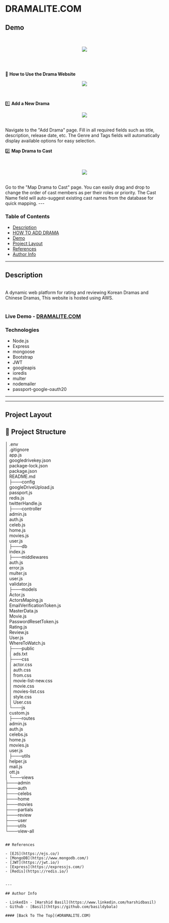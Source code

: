 
# DRAMALITE.COM

## Demo
<br>
<p align="center">
  <img  src="/public/images/other/ScreenShot4.jpg"  > 
</p>
<br>

<br>

📖 **How to Use the Drama Website** 
<br>
<p align="center">
  <img  src="/public/images/other/ScreenShot1.png"  > 
</p>
<br>

1️⃣ **Add a New Drama**
<br>
<p align="center">
  <img  src="/public/images/other/ScreenShot2.png"  > 
</p>
<br>
Navigate to the "Add Drama" page.
Fill in all required fields such as title, description, release date, etc.
The Genre and Tags fields will automatically display available options for easy selection.

2️⃣ **Map Drama to Cast**

<br>
<p align="center">
  <img  src="/public/images/other/ScreenShot3.png"  > 
</p>
<br>
Go to the "Map Drama to Cast" page.
You can easily drag and drop to change the order of cast members as per their roles or priority.
The Cast Name field will auto-suggest existing cast names from the database for quick mapping. 
---

### Table of Contents

- [Description](#Description)
- [HOW TO ADD DRAMA](#Description)
- [Demo](#demo)
- [Project Layout](#project-layout)
- [References](#references)
- [Author Info](#author-info)

---

## Description
<br>
A dynamic web platform for rating and reviewing Korean Dramas and Chinese Dramas, This website is hosted using AWS.
<br>
<br>

### Live Demo - [DRAMALITE.COM](https://dramalite.com/)


### Technologies

- Node.js
- Express 
- mongoose
- Bootstrap
- JWT
- googleapis
- ioredis
- multer
- nodemailer
- passport-google-oauth20



---






---

## Project Layout
## 📂 Project Structure

│   .env  
│   .gitignore  
│   app.js  
│   googledrivekey.json  
│   package-lock.json  
│   package.json  
│   README.md  
│
├───config  
│       googleDriveUpload.js  
│       passport.js  
│       redis.js  
│       twitterHandle.js  
│
├───controller  
│       admin.js  
│       auth.js  
│       celeb.js  
│       home.js  
│       movies.js  
│       user.js  
│
├───db  
│       index.js  
│
├───middlewares  
│       auth.js  
│       error.js  
│       multer.js  
│       user.js  
│       validator.js  
│
├───models  
│       Actor.js  
│       ActorsMaping.js  
│       EmailVerificationToken.js  
│       MasterData.js  
│       Movie.js  
│       PasswordResetToken.js  
│       Rating.js  
│       Review.js  
│       User.js  
│       WhereToWatch.js  
│
├───public  
│   │   ads.txt  
│   ├───css  
│   │       actor.css  
│   │       auth.css  
│   │       from.css  
│   │       movie-list-new.css  
│   │       movie.css  
│   │       movies-list.css  
│   │       style.css  
│   │       User.css  
│   └───js  
│           custom.js  
│
├───routes  
│       admin.js  
│       auth.js  
│       celebs.js  
│       home.js  
│       movies.js  
│       user.js  
│
├───utils  
│       helper.js  
│       mail.js  
│       ott.js  
│
└───views  
    ├───admin  
    ├───auth  
    ├───celebs  
    ├───home  
    ├───movies  
    ├───partials  
    ├───review  
    ├───user  
    ├───utils  
    └───view-all  
  

```

## References

- [EJS](https://ejs.co/)
- [MongoDB](https://www.mongodb.com/)
- [JWT](https://jwt.io/)
- [Express](https://expressjs.com/)
- [Redis](https://redis.io/)


---

## Author Info

- LinkedIn - [Harshid Basil](https://www.linkedin.com/harshidbasil)
- Github - [Basil](https://github.com/basildybala)

#### [Back To The Top](#DRAMALITE.COM)




